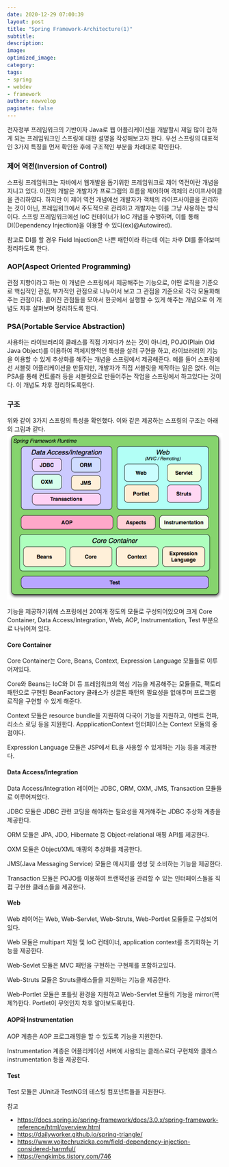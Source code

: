 ```yaml
---
date: 2020-12-29 07:00:39
layout: post
title: "Spring Framework-Architecture(1)"
subtitle:
description:
image:
optimized_image:
category:
tags:
- spring
- webdev
- framework
author: newvelop
paginate: false
---
```

전자정부 프레임워크의 기반이자 Java로 웹 어플리케이션을 개발할시 제일 많이 접하게 되는 프레임워크인 스프링에 대한 설명을 작성해보고자 한다.
우선 스프링의 대표적인 3가지 특징을 먼저 확인한 후에 구조적인 부분을 차례대로 확인한다.

### 제어 역전(Inversion of Control)
스프링 프레임워크는 자바에서 웹개발을 돕기위한 프레임워크로 제어 역전이란 개념을 지니고 있다. 이전의 개발은 개발자가 프로그램의 흐름을 제어하며 객체의 라이프사이클을 관리하였다. 하지만 이 제어 역전 개념에선 개발자가 객체의 라이프사이클을 관리하는 것이 아닌, 프레임워크에서 주도적으로 관리하고 개발자는 이를 그냥 사용하는 방식이다. 스프링 프레임워크에선 IoC 컨테이너가 IoC 개념을 수행하며, 이를 통해 DI(Dependency Injection)을 이용할 수 있다(ex)@Autowired).

참고로 DI를 할 경우 Field Injection은 나쁜 패턴이라 하는데 이는 차후 DI를 돌아보며 정리하도록 한다.

### AOP(Aspect Oriented Programming)
관점 지향이라고 하는 이 개념은 스프링에서 제공해주는 기능으로, 어떤 로직을 기준으로 핵심적인 관점, 부가적인 관점으로 나누어서 보고 그 관점을 기준으로 각각 모듈화해주는 관점이다.
흩어진 관점들을 모아서 한곳에서 실행할 수 있게 해주는 개념으로 이 개념도 차후 살펴보며 정리하도록 한다.

### PSA(Portable Service Abstraction)
사용하는 라이브러리의 클래스를 직접 가져다가 쓰는 것이 아니라, POJO(Plain Old Java Object)를 이용하여 객체지향적인 특성을 살려 구현을 하고, 라이브러리의 기능을 이용할 수 있게 추상화를 해주는 개념을
스프링에서 제공해준다. 예를 들어 스프링에선 서블릿 어플리케이션을 만들지만, 개발자가 직접 서블릿을 제작하는 일은 없다. 이는 PSA를 통해 컨트롤러 등을 서블릿으로 만들어주는 작업을 스프링에서 하고있다는
것이다. 이 개념도 차후 정리하도록한다.

### 구조
위와 같이 3가지 스프링의 특성을 확인했다. 이와 같은 제공하는 스프링의 구조는 아래의 그림과 같다.
![screensh](../assets/img/2020-12-28-Spring-Framework---Architecture(1)/spring-overview.png)

기능을 제공하기위해 스프링에선 20여개 정도의 모듈로 구성되어있으며 크게 Core Container, Data Access/Integration, Web, AOP, Instrumentation, Test 부분으로 나뉘어져 있다.

#### Core Container
Core Container는 Core, Beans, Context, Expression Language 모듈들로 이루어져있다.

Core와 Beans는 IoC와 DI 등 프레임워크의 핵심 기능을 제공해주는 모듈들로, 팩토리 패턴으로 구현된 BeanFactory 클래스가 싱글톤 패턴의 필요성을 없애주며 프로그램 로직을 구현할 수 있게 해준다.

Context 모듈은 resource bundle을 지원하여 다국어 기능을 지원하고, 이벤트 전파, 리소스 로딩 등을 지원한다. AppplicationContext 인터페이스는 Context 모듈의 중점이다.

Expression Language 모듈은 JSP에서 EL을 사용할 수 있게하는 기능 등을 제공한다.

#### Data Access/Integration
Data Access/Integration 레이어는 JDBC, ORM, OXM, JMS, Transaction 모듈들로 이루어져있다.

JDBC 모듈은 JDBC 관련 코딩을 해야하는 필요성을 제거해주는 JDBC 추상화 계층을 제공한다.

ORM 모듈은 JPA, JDO, Hibernate 등 Object-relational 매핑 API를 제공한다.

OXM 모듈은 Object/XML 매핑의 추상화를 제공한다.

JMS(Java Messaging Service) 모듈은 메시지를 생성 및 소비하는 기능을 제공한다.

Transaction 모듈은 POJO를 이용하여 트랜잭션을 관리할 수 있는 인터페이스들을 직접 구현한 클래스들을 제공한다.

#### Web
Web 레이어는 Web, Web-Servlet, Web-Struts, Web-Portlet 모듈들로 구성되어있다.

Web 모듈은 multipart 지원 및 IoC 컨테이너, application context를 초기화하는 기능을 제공한다.

Web-Sevlet 모듈은 MVC 패턴을 구현하는 구현체를 포함하고있다.

Web-Struts 모듈은 Struts클래스들을 지원하는 기능을 제공한다.

Web-Portlet 모듈은 포틀릿 환경을 지원하고 Web-Servlet 모듈의 기능을 mirror(복제?)한다. Portlet이 무엇인지 차후 알아보도록한다. 

#### AOP와 Instrumentation
AOP 계층은 AOP 프로그래밍을 할 수 있도록 기능을 지원한다.

Instrumentation 계층은 어플리케이션 서버에 사용되는 클래스로더 구현체와 클래스 instrumentation 등을 제공한다. 

#### Test
Test 모듈은 JUnit과 TestNG의 테스팅 컴포넌트들을 지원한다.

참고
- https://docs.spring.io/spring-framework/docs/3.0.x/spring-framework-reference/html/overview.html
- https://dailyworker.github.io/spring-triangle/
- https://www.vojtechruzicka.com/field-dependency-injection-considered-harmful/
- https://engkimbs.tistory.com/746
